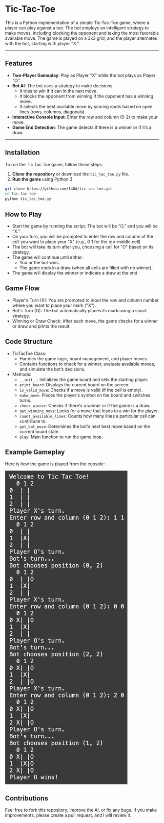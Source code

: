 # Tic-Tac-Toe

This is a Python implementation of a simple Tic-Tac-Toe game, where a player can play against a bot. The bot employs an intelligent strategy to make moves, including blocking the opponent and taking the most favorable available move. The game is played on a 3x3 grid, and the player alternates with the bot, starting with player "X."

---

## Features

- **Two-Player Gameplay**: Play as Player "X" while the bot plays as Player "O."
- **Bot AI**: The bot uses a strategy to make decisions:
  - It tries to win if it can in the next move.
  - It blocks the opponent from winning if the opponent has a winning move.
  - It selects the best available move by scoring spots based on open lines (rows, columns, diagonals).
- **Interactive Console Input**: Enter the row and column (0-2) to make your move.
- **Game End Detection**: The game detects if there is a winner or if it’s a draw.

---

## Installation

To run the Tic Tac Toe game, follow these steps:

1. **Clone the repository** or download the `tic_tac_toe.py` file.
2. **Run the game** using Python 3:

```bash
git clone https://github.com/140d/tic-tac-toe.git
cd tic-tac-toe
python tic_tac_toe.py
```

## How to Play
- Start the game by running the script. The bot will be "O," and you will be "X."
- On your turn, you will be prompted to enter the row and column of the cell you want to place your "X" (e.g., 0 1 for the top-middle cell).
- The bot will take its turn after you, choosing a cell for "O" based on its strategy.
- The game will continue until either:
  - You or the bot wins.
  - The game ends in a draw (when all cells are filled with no winner).
- The game will display the winner or indicate a draw at the end.

## Game Flow
- Player's Turn (X): You are prompted to input the row and column number where you want to place your mark ("X").
- Bot's Turn (O): The bot automatically places its mark using a smart strategy.
- Winning or Draw Check: After each move, the game checks for a winner or draw and prints the result.

## Code Structure
- TicTacToe Class:
  - Handles the game logic, board management, and player moves.
  - Contains functions to check for a winner, evaluate available moves, and simulate the bot’s decisions.
- Methods:
  - `__init__`: Initializes the game board and sets the starting player.
  - `print_board`: Displays the current board on the screen.
  - `is_valid_move`: Checks if a move is valid (if the cell is empty).
  - `make_move`: Places the player's symbol on the board and switches turns.
  - `check_winner`: Checks if there's a winner or if the game is a draw.
  - `get_winning_move`: Looks for a move that leads to a win for the player.
  - `count_available_lines`: Counts how many lines a particular cell can contribute to.
  - `get_bot_move`: Determines the bot's next best move based on the current board state.
  - `play`: Main function to run the game loop.
 

## Example Gameplay
Here is how the game is played from the console:

![Tic Tac Toe Image](images/tictactoe.png)

## Contributions
Feel free to fork this repository, improve the AI, or fix any bugs. If you make improvements, please create a pull request, and I will review it.

